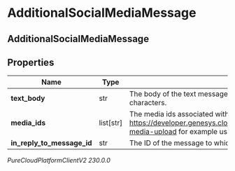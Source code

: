 # AdditionalSocialMediaMessage

## AdditionalSocialMediaMessage

## Properties

|Name | Type | Description | Notes|
|------------ | ------------- | ------------- | -------------|
| **text_body** | str | The body of the text message.  Maximum character count is 2000 characters. | [optional] |
| **media_ids** | list[str] | The media ids associated with the text message. See https://developer.genesys.cloud/api/rest/v2/conversations/messaging-media-upload for example usage. | [optional] |
| **in_reply_to_message_id** | str | The ID of the message to which this request is replying. | |



_PureCloudPlatformClientV2 230.0.0_
